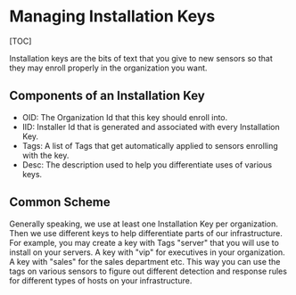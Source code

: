# Managing Installation Keys

[TOC]

Installation keys are the bits of text that you give to new sensors so that they may enroll properly in the organization you want.

## Components of an Installation Key
* OID: The Organization Id that this key should enroll into.
* IID: Installer Id that is generated and associated with every Installation Key.
* Tags: A list of Tags that get automatically applied to sensors enrolling with the key.
* Desc: The description used to help you differentiate uses of various keys.

## Common Scheme
Generally speaking, we use at least one Installation Key per organization. Then we use different keys to help
differentiate parts of our infrastructure. For example, you may create a key with Tags "server" that you will use
to install on your servers. A key with "vip" for executives in your organization. A key with "sales" for the sales
department etc. This way you can use the tags on various sensors to figure out different detection and response
rules for different types of hosts on your infrastructure.
